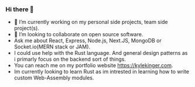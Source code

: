 ### Hi there 👋

- 🔭 I’m currently working on my personal side projects, team side project(s).
- 👯 I’m looking to collaborate on open source software.
- Ask me about React, Express, Node.js, Next.JS, MongoDB or Socket.io(MERN stack or JAM).
- I could use help with the Rust language. And general design patterns as i primarly focus on the backend sort of things.
- You can reach me on my portfolio website https://kylekinger.com.
- Im currently looking to learn Rust as im intrested in learning how to write custom Web-Assembly modules.
<!--
**kingerking/kingerking** is a ✨ _special_ ✨ repository because its `README.md` (this file) appears on your GitHub profile.

Here are some ideas to get you started:

- 🔭 I’m currently working on ...
- 🌱 I’m currently learning ...
- 👯 I’m looking to collaborate on ...
- 🤔 I’m looking for help with ...
- 💬 Ask me about ...
- 📫 How to reach me: ...
- 😄 Pronouns: ...
- ⚡ Fun fact: ...
-->

